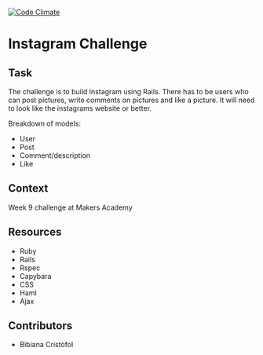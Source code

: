 [![Code Climate](https://codeclimate.com/github/BibianaC/instagram_clone/badges/gpa.svg)](https://codeclimate.com/github/BibianaC/instagram_clone)

Instagram Challenge
===================

Task
-----

The challenge is to build Instagram using Rails. There has to be users who can post pictures, write comments on pictures and like a picture. It will need to look like the instagrams website or better. 

Breakdown of models:
- User
- Post
- Comment/description
- Like

## Context

Week 9 challenge at Makers Academy

## Resources

- Ruby
- Rails
- Rspec
- Capybara
- CSS
- Haml
- Ajax

## Contributors

- Bibiana Cristòfol
